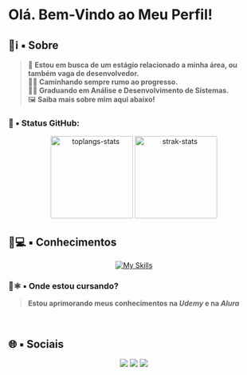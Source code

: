 # **Olá. Bem-Vindo ao Meu Perfil!**
<!-- Procuram-se erros por aqui. Caso encontre, me comunique! -->

## 📗ℹ️ ▪️ Sobre

> 👋 **Estou em busca de um estágio relacionado a minha área, ou também vaga de desenvolvedor.** <br>
> 👨‍💻 **Caminhando sempre rumo ao progresso.** <br>
> 👨‍🎓 **Graduando em Análise e Desenvolvimento de Sistemas.** <br>
> 🖼️ <b>Saiba mais sobre mim aqui abaixo!</b>
### 📑 ▪️ Status GitHub:
<div class="status" align="center">
  <img alt="toplangs-stats" height="165em" src="https://github-readme-stats.vercel.app/api/top-langs/?username=CaiozinS2&layout=compact&hide_border=true&theme=tokyonight" />
  <img alt="strak-stats" height="165em" src="https://github-readme-streak-stats.herokuapp.com/?user=CaiozinS2&theme=omni&hide_border=true&theme=tokyonight" /> 
</div>

## 📙💻 ▪️ Conhecimentos 
<div align="center">
  <a href="https://skillicons.dev">
    <img src="https://skillicons.dev/icons?i=figma,vscode,replit,html,css,js,nodejs,react,ts,py,cpp,mysql,postgres,docker,git&perline=4" alt="My Skills">
  </a>
</div>

### 📘⚛️ ▪️ Onde estou cursando?
> **Estou aprimorando meus conhecimentos na <em>Udemy</em> e na <em>Alura</em>**
<br>

## 🌐 ▪️ Sociais
<div class="sociais" align="center">
  <a href="https://www.linkedin.com/in/caioandersongoes/" align="center" target="_blank"><img src="https://img.shields.io/badge/-LinkedIn-%230077B5?style=for-the-badge&logo=linkedin&logoColor=white" target="_blank"></a>
  <a href="mailto:caioandersongoes@gmail.com"><img src="https://img.shields.io/badge/-Gmail-%23333?style=for-the-badge&logo=gmail&logoColor=white" target="_blank"></a>
  <a href="https://replit.com/@KyleSkywalker"><img src="https://img.shields.io/badge/Replit-DD1200?style=for-the-badge&logo=Replit&logoColor=white" target="_blank"></a>
</div>



